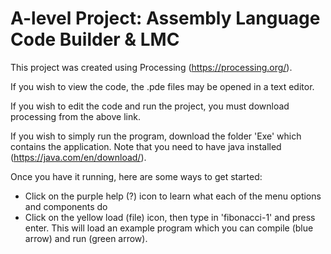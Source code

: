 # A-level Project: Assembly Language Code Builder & LMC

This project was created using Processing (https://processing.org/).

If you wish to view the code, the .pde files may be opened in a text editor.

If you wish to edit the code and run the project, you must download processing from the above link.

If you wish to simply run the program, download the folder 'Exe' which contains the application. Note that you need to have java installed (https://java.com/en/download/).

Once you have it running, here are some ways to get started:
  *  Click on the purple help (?) icon to learn what each of the menu options and components do
  *  Click on the yellow load (file) icon, then type in 'fibonacci-1' and press enter. This will load an example program which you can compile (blue arrow) and run (green arrow).

